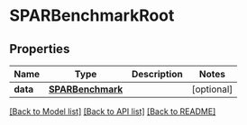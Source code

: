 # SPARBenchmarkRoot

## Properties
Name | Type | Description | Notes
------------ | ------------- | ------------- | -------------
**data** | [**SPARBenchmark**](SPARBenchmark.md) |  | [optional] 

[[Back to Model list]](../README.md#documentation-for-models) [[Back to API list]](../README.md#documentation-for-api-endpoints) [[Back to README]](../README.md)


